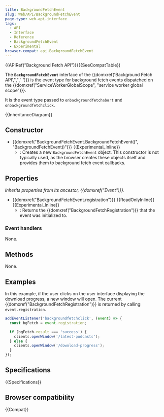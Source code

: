 ```yaml
---
title: BackgroundFetchEvent
slug: Web/API/BackgroundFetchEvent
page-type: web-api-interface
tags:
  - API
  - Interface
  - Reference
  - BackgroundFetchEvent
  - Experimental
browser-compat: api.BackgroundFetchEvent
---
```


{{APIRef("Background Fetch API")}}{{SeeCompatTable}}

The **`BackgroundFetchEvent`** interface of the {{domxref('Background Fetch API','','',' ')}} is the event type for background fetch events dispatched on the {{domxref("ServiceWorkerGlobalScope", "service worker global scope")}}.

It is the event type passed to `onbackgroundfetchabort` and `onbackgroundfetchclick`.

{{InheritanceDiagram}}

## Constructor

- {{domxref("BackgroundFetchEvent.BackgroundFetchEvent()", "BackgroundFetchEvent()")}} {{Experimental_Inline}}
  - : Creates a new `BackgroundFetchEvent` object. This constructor is not typically used, as the browser creates these objects itself and provides them to background fetch event callbacks.

## Properties

_Inherits properties from its ancestor, {{domxref("Event")}}_.

- {{domxref("BackgroundFetchEvent.registration")}} {{ReadOnlyInline}} {{Experimental_Inline}}
  - : Returns the {{domxref("BackgroundFetchRegistration")}} that the event was initialized to.

### Event handlers

None.

## Methods

None.

## Examples

In this example, if the user clicks on the user interface displaying the download progress, a new window will open. The current {{domxref("BackgroundFetchRegistration")}} is returned by calling `event.registration`.

```js
addEventListener('backgroundfetchclick', (event) => {
  const bgFetch = event.registration;

  if (bgFetch.result === 'success') {
    clients.openWindow('/latest-podcasts');
  } else {
    clients.openWindow('/download-progress');
  }
});
```

## Specifications

{{Specifications}}

## Browser compatibility

{{Compat}}

